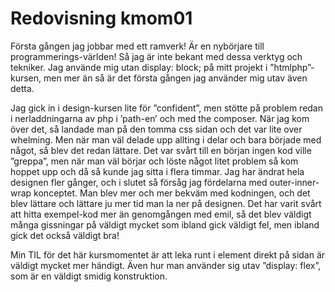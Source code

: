 ---
---
Redovisning kmom01
=========================

Första gången jag jobbar med ett ramverk! Är en nybörjare till programmerings-världen! Så jag är inte bekant med dessa verktyg och tekniker. Jag använde mig utan display: block; på mitt projekt i ”htmlphp”-kursen, men mer än så är det första gången jag använder mig utav även detta.

Jag gick in i design-kursen lite för ”confident”, men stötte på problem redan i nerladdningarna av php i ’path-en’ och med the composer. När jag kom över det, så landade man på den tomma css sidan och det var lite over whelming. Men när man väl delade upp allting i delar och bara började med något, så blev det redan lättare. Det var svårt till en början ingen kod ville ”greppa”, men när man väl börjar och löste något litet problem så kom hoppet upp och då så kunde jag sitta i flera timmar. Jag har ändrat hela designen fler gånger, och i slutet så försåg jag fördelarna med outer-inner-wrap konceptet. Man blev mer och mer bekväm med kodningen, och det blev lättare och lättare ju mer tid man la ner på designen. Det har varit svårt att hitta exempel-kod mer än genomgången med emil, så det blev väldigt många gissningar på väldigt mycket som ibland gick väldigt fel, men ibland gick det också väldigt bra!

Min TIL för det här kursmomentet är att leka runt i element direkt på sidan är väldigt mycket mer händigt. Även hur man använder sig utav ”display: flex”, som är en väldigt smidig konstruktion.
